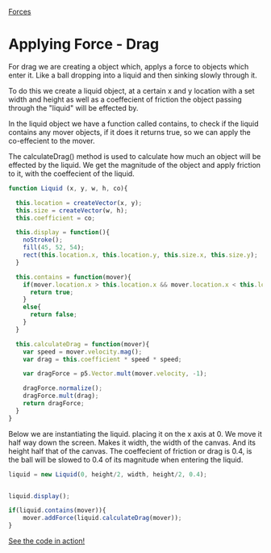 [Forces](../)


# Applying Force - Drag

For drag we are creating a object which, applys a force to objects which enter it. Like a ball dropping into a liquid and then sinking slowly through it.

To do this we create a liquid object, at a certain x and y location with a set width and height as well as a coeffecient of friction the object passing through the "liquid" will be effected by.

In the liquid object we have a function called contains, to check if the liquid contains any mover objects, if it does it returns true, so we can apply the co-effecient to the mover.

The calculateDrag() method is used to calculate how much an object will be effected by the liquid. We get the magnitude of the object and apply friction to it, with the coeffecient of the liquid.
```js
function Liquid (x, y, w, h, co){

  this.location = createVector(x, y);
  this.size = createVector(w, h);
  this.coefficient = co;

  this.display = function(){
    noStroke();
    fill(45, 52, 54);
    rect(this.location.x, this.location.y, this.size.x, this.size.y);
  }

  this.contains = function(mover){
    if(mover.location.x > this.location.x && mover.location.x < this.location.x + this.size.x && mover.location.y > this.location.y && mover.location.y < this.location.y + this.size.y){
      return true;
    }
    else{
      return false;
    }
  }

  this.calculateDrag = function(mover){
    var speed = mover.velocity.mag();
    var drag = this.coefficient * speed * speed;

    var dragForce = p5.Vector.mult(mover.velocity, -1);

    dragForce.normalize();
    dragForce.mult(drag);
    return dragForce;
  }
}
```


Below we are instantiating the liquid. placing it on the x axis at 0.
We move it half way down the screen.
Makes it width, the width of the canvas.
And its height half that of the canvas.
The coeffecient of friction or drag is 0.4, is the ball will be slowed to 0.4 of its magnitude when entering the liquid.
```js
liquid = new Liquid(0, height/2, width, height/2, 0.4);


liquid.display();

if(liquid.contains(mover)){
	mover.addForce(liquid.calculateDrag(mover));
}
```


[See the code in action!](sketch.html)